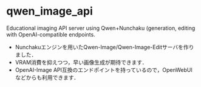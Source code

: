 # qwen_image_api
Educational imaging API server using Qwen+Nunchaku (generation, editing with OpenAI-compatible endpoints.

  * Nunchakuエンジンを用いたQwen-Image/Qwen-Image-Editサーバを作りました．
  * VRAM消費を抑えつつ，早い画像生成が期待できます．
  * OpenAI-Image API互換のエンドポイントを持っているので，OpenWebUIなどからも利用できます．

